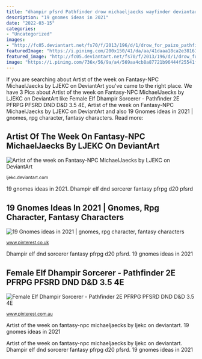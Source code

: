 ```yaml
---
title: "dhampir pfsrd Pathfinder drow michaeljaecks wayfinder deviantart artist week paizo paizocon duergar fantasy npc folder vs favourites explore"
description: "19 gnomes ideas in 2021"
date: "2022-03-15"
categories:
- "Uncategorized"
images:
- "http://fc05.deviantart.net/fs70/f/2013/196/d/1/drow_for_paizo_pathfinder_paizocon_wayfinder_9_by_michaeljaecks-d6djz3w.jpg"
featuredImage: "https://i.pinimg.com/200x150/41/da/aa/41daaa18ca2e38161c8f171fe0ff6557.jpg"
featured_image: "http://fc05.deviantart.net/fs70/f/2013/196/d/1/drow_for_paizo_pathfinder_paizocon_wayfinder_9_by_michaeljaecks-d6djz3w.jpg"
image: "https://i.pinimg.com/736x/56/9a/a4/569aa4cb8a87721b96444f25541f2f43.jpg"
---
```


If you are searching about Artist of the week on Fantasy-NPC MichaelJaecks by LJEKC on DeviantArt you've came to the right place. We have 3 Pics about Artist of the week on Fantasy-NPC MichaelJaecks by LJEKC on DeviantArt like Female Elf Dhampir Sorcerer - Pathfinder 2E PFRPG PFSRD DND D&amp;D 3.5 4E, Artist of the week on Fantasy-NPC MichaelJaecks by LJEKC on DeviantArt and also 19 Gnomes ideas in 2021 | gnomes, rpg character, fantasy characters. Read more:

## Artist Of The Week On Fantasy-NPC MichaelJaecks By LJEKC On DeviantArt

![Artist of the week on Fantasy-NPC MichaelJaecks by LJEKC on DeviantArt](http://fc05.deviantart.net/fs70/f/2013/196/d/1/drow_for_paizo_pathfinder_paizocon_wayfinder_9_by_michaeljaecks-d6djz3w.jpg "Artist of the week on fantasy-npc michaeljaecks by ljekc on deviantart")

<small>ljekc.deviantart.com</small>

19 gnomes ideas in 2021. Dhampir elf dnd sorcerer fantasy pfrpg d20 pfsrd

## 19 Gnomes Ideas In 2021 | Gnomes, Rpg Character, Fantasy Characters

![19 Gnomes ideas in 2021 | gnomes, rpg character, fantasy characters](https://i.pinimg.com/200x150/41/da/aa/41daaa18ca2e38161c8f171fe0ff6557.jpg "Dhampir elf dnd sorcerer fantasy pfrpg d20 pfsrd")

<small>www.pinterest.co.uk</small>

Dhampir elf dnd sorcerer fantasy pfrpg d20 pfsrd. 19 gnomes ideas in 2021

## Female Elf Dhampir Sorcerer - Pathfinder 2E PFRPG PFSRD DND D&amp;D 3.5 4E

![Female Elf Dhampir Sorcerer - Pathfinder 2E PFRPG PFSRD DND D&amp;D 3.5 4E](https://i.pinimg.com/736x/56/9a/a4/569aa4cb8a87721b96444f25541f2f43.jpg "Pathfinder drow michaeljaecks wayfinder deviantart artist week paizo paizocon duergar fantasy npc folder vs favourites explore")

<small>www.pinterest.com.au</small>

Artist of the week on fantasy-npc michaeljaecks by ljekc on deviantart. 19 gnomes ideas in 2021

Artist of the week on fantasy-npc michaeljaecks by ljekc on deviantart. Dhampir elf dnd sorcerer fantasy pfrpg d20 pfsrd. 19 gnomes ideas in 2021

